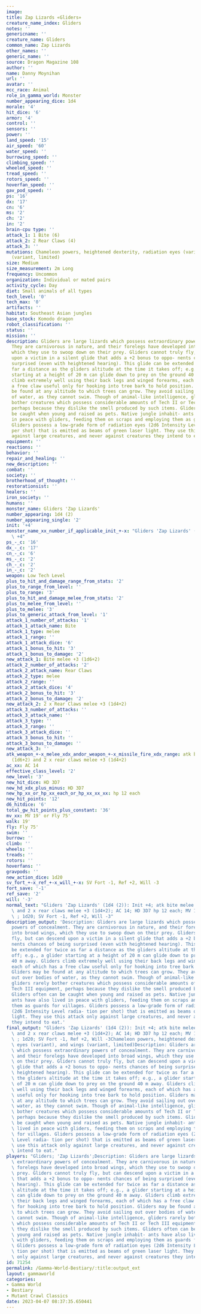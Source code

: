 ```yaml
---
image: 
title: Zap Lizards «Gliders»
creature_name_index: Gliders
notes: ''
genericname: ''
creature_name: Gliders
common_name: Zap Lizards
other_names: ''
generic_name: ''
source: Dragon Magazine 108
author: ''
name: Danny Moynihan
url: ''
avatar: ''
mcc_race: Animal
role_in_gamma_world: Monster
number_appearing_dice: 1d4
morale: '4'
hit_dice: '6'
armor: '4'
control: ''
sensors: ''
power: ''
land_speed: '15'
air_speed: '60'
water_speed: ''
burrowing_speed: ''
climbing_speed: ''
wheeled_speed: ''
tread_speed: ''
rotors_speed: ''
hoverfan_speed: ''
gav_pod_speed: ''
ps: '16'
dx: '17'
cn: '6'
ms: '2'
ch: '2'
in: '2'
brain-cpu type: ''
attack_1: 1 Bite (6)
attack_2: 2 Rear Claws (4)
attack_3: ''
mutations: Chameleon powers, heightened dexterity, radiation eyes (variant), and wings
  (variant, limited)
size: Medium
size_measurement: 2m Long
frequency: Uncommon
organization: Individual or mated pairs
activity_cycle: Day
diet: Small animals of all types
tech_level: '0'
tech_max: '0'
artifacts: ''
habitat: Southeast Asian jungles
base_stock: Komodo dragon
robot_classification: ''
status: ''
mission: ''
description: Gliders are large lizards which possess extraordinary powers of concealment.
  They are carnivorous in nature, and their forelegs have developed into broad wings,
  which they use to swoop down on their prey. Gliders cannot truly fly, but can descend
  upon a victim in a silent glide that adds a +2 bonus to oppo- nents chances of being
  surprised (even with heightened hearing). This glide can be extended for twice as
  far a distance as the gliders altitude at the time it takes off; e.g., a glider
  starting at a height of 20 m can glide down to prey on the ground 40 m away. Gliders
  climb extremely well using their back legs and winged forearms, each of which has
  a free claw useful only for hooking into tree bark to hold position. Gliders may
  be found at any altitude to which trees can grow. They avoid sailing out over bodies
  of water, as they cannot swim. Though of animal-like intelligence, gliders rarely
  bother creatures which possess considerable amounts of Tech II or Tech III equipment,
  perhaps because they dislike the smell produced by such items. Gliders often can
  be caught when young and raised as pets. Native jungle inhabit- ants have also lived
  in peace with gliders, feeding them on scraps and employing them as guards for villages.
  Gliders possess a low-grade form of radiation eyes (2d6 Intensity Level radia- tion
  per shot) that is emitted as beams of green laser light. They use this attack only
  against large creatures, and never against creatures they intend to eat.
equipment: ''
reactions: ''
behavior: ''
repair_and_healing: ''
new_description: ''
combat: ''
society: ''
brotherhood_of_thought: ''
restorationsist: ''
healers: ''
iron_society: ''
humans: ''
monster_name: Gliders 'Zap Lizards'
number_appearing: 1d4 (2)
number_appearing_single: '2'
init: '+4'
monster_name_xx_number_if_applicable_init_+-x: "Gliders 'Zap Lizards' (1d4 (2)): Init\
  \ +4"
ps_-_c: '16'
dx_-_c: '17'
cn_-_c: '6'
ms_-_c: '2'
ch_-_c: '2'
in_-_c: '2'
weapon: Low Tech Level
plus_to_hit_and_damage_range_from_stats: '2'
plus_to_range_from_level: ''
plus_to_range: '3'
plus_to_hit_and_damage_melee_from_stats: '2'
plus_to_melee_from_level: ''
plus_to_melee: '3'
plus_to_generic_attack_from_level: '1'
attack_1_number_of_attacks: '1'
attack_1_attack_name: Bite
attack_1_type: melee
attack_1_range: ''
attack_1_attack_dice: '6'
attack_1_bonus_to_hit: '3'
attack_1_bonus_to_damage: '2'
new_attack_1: Bite melee +3 (1d6+2)
attack_2_number_of_attacks: '2'
attack_2_attack_name: Rear Claws
attack_2_type: melee
attack_2_range: ''
attack_2_attack_dice: '4'
attack_2_bonus_to_hit: '3'
attack_2_bonus_to_damage: '2'
new_attack_2: 2 x Rear Claws melee +3 (1d4+2)
attack_3_number_of_attacks: ''
attack_3_attack_name: ''
attack_3_type: ''
attack_3_range: ''
attack_3_attack_dice: ''
attack_3_bonus_to_hit: ''
attack_3_bonus_to_damage: ''
new_attack_3: ''
atk_weapon_+-x_melee_xdx_andor_weapon_+-x_missile_fire_xdx_range: atk bite melee +3
  (1d6+2) and 2 x rear claws melee +3 (1d4+2)
ac_xx: AC 14
effective_class_level: '2'
new_level: '3'
new_hit_dice: HD 3D7
new_hd_xdx_plus_minus: HD 3D7
new_hp_xx_or_hp_xx_each_or_hp_xx_xx_xx: hp 12 each
new_hit_points: '12'
d6_hitdice: '6'
total_gw_hit_points_plus_constant: '36'
mv_xx: MV 19' or Fly 75'
walk: 19'
fly: Fly 75'
swim: ''
burrow: ''
climb: ''
wheels: ''
treads: ''
rotors: ''
hoverfans: ''
gravpods: ''
new_action_dice: 1d20
sv_fort_+-x_ref_+-x_will_+-x: SV Fort -1, Ref +2, Will -3
fort_save: '-1'
ref_save: '2'
will: '-3'
normal_text: "Gliders 'Zap Lizards' (1d4 (2)): Init +4; atk bite melee +3 (1d6+2)\
  \ and 2 x rear claws melee +3 (1d4+2); AC 14; HD 3D7 hp 12 each; MV 19' or Fly 75'\
  \ ; 1d20; SV Fort -1, Ref +2, Will -3"
description_output: 'Description: Gliders are large lizards which possess extraordinary
  powers of concealment. They are carnivorous in nature, and their forelegs have developed
  into broad wings, which they use to swoop down on their prey. Gliders cannot truly
  fly, but can descend upon a victim in a silent glide that adds a +2 bonus to oppo-
  nents chances of being surprised (even with heightened hearing). This glide can
  be extended for twice as far a distance as the gliders altitude at the time it takes
  off; e.g., a glider starting at a height of 20 m can glide down to prey on the ground
  40 m away. Gliders climb extremely well using their back legs and winged forearms,
  each of which has a free claw useful only for hooking into tree bark to hold position.
  Gliders may be found at any altitude to which trees can grow. They avoid sailing
  out over bodies of water, as they cannot swim. Though of animal-like intelligence,
  gliders rarely bother creatures which possess considerable amounts of Tech II or
  Tech III equipment, perhaps because they dislike the smell produced by such items.
  Gliders often can be caught when young and raised as pets. Native jungle inhabit-
  ants have also lived in peace with gliders, feeding them on scraps and employing
  them as guards for villages. Gliders possess a low-grade form of radiation eyes
  (2d6 Intensity Level radia- tion per shot) that is emitted as beams of green laser
  light. They use this attack only against large creatures, and never against creatures
  they intend to eat.'
final_output: "Gliders 'Zap Lizards' (1d4 (2)): Init +4; atk bite melee +3 (1d6+2)\
  \ and 2 x rear claws melee +3 (1d4+2); AC 14; HD 3D7 hp 12 each; MV 19' or Fly 75'\
  \ ; 1d20; SV Fort -1, Ref +2, Will -3Chameleon powers, heightened dexterity, radiation\
  \ eyes (variant), and wings (variant, limited)Description: Gliders are large lizards\
  \ which possess extraordinary powers of concealment. They are carnivorous in nature,\
  \ and their forelegs have developed into broad wings, which they use to swoop down\
  \ on their prey. Gliders cannot truly fly, but can descend upon a victim in a silent\
  \ glide that adds a +2 bonus to oppo- nents chances of being surprised (even with\
  \ heightened hearing). This glide can be extended for twice as far a distance as\
  \ the gliders altitude at the time it takes off; e.g., a glider starting at a height\
  \ of 20 m can glide down to prey on the ground 40 m away. Gliders climb extremely\
  \ well using their back legs and winged forearms, each of which has a free claw\
  \ useful only for hooking into tree bark to hold position. Gliders may be found\
  \ at any altitude to which trees can grow. They avoid sailing out over bodies of\
  \ water, as they cannot swim. Though of animal-like intelligence, gliders rarely\
  \ bother creatures which possess considerable amounts of Tech II or Tech III equipment,\
  \ perhaps because they dislike the smell produced by such items. Gliders often can\
  \ be caught when young and raised as pets. Native jungle inhabit- ants have also\
  \ lived in peace with gliders, feeding them on scraps and employing them as guards\
  \ for villages. Gliders possess a low-grade form of radiation eyes (2d6 Intensity\
  \ Level radia- tion per shot) that is emitted as beams of green laser light. They\
  \ use this attack only against large creatures, and never against creatures they\
  \ intend to eat."
players: "Gliders; 'Zap Lizards';Description: Gliders are large lizards which possess\
  \ extraordinary powers of concealment. They are carnivorous in nature, and their\
  \ forelegs have developed into broad wings, which they use to swoop down on their\
  \ prey. Gliders cannot truly fly, but can descend upon a victim in a silent glide\
  \ that adds a +2 bonus to oppo- nents chances of being surprised (even with heightened\
  \ hearing). This glide can be extended for twice as far a distance as the gliders\
  \ altitude at the time it takes off; e.g., a glider starting at a height of 20 m\
  \ can glide down to prey on the ground 40 m away. Gliders climb extremely well using\
  \ their back legs and winged forearms, each of which has a free claw useful only\
  \ for hooking into tree bark to hold position. Gliders may be found at any altitude\
  \ to which trees can grow. They avoid sailing out over bodies of water, as they\
  \ cannot swim. Though of animal-like intelligence, gliders rarely bother creatures\
  \ which possess considerable amounts of Tech II or Tech III equipment, perhaps because\
  \ they dislike the smell produced by such items. Gliders often can be caught when\
  \ young and raised as pets. Native jungle inhabit- ants have also lived in peace\
  \ with gliders, feeding them on scraps and employing them as guards for villages.\
  \ Gliders possess a low-grade form of radiation eyes (2d6 Intensity Level radia-\
  \ tion per shot) that is emitted as beams of green laser light. They use this attack\
  \ only against large creatures, and never against creatures they intend to eat.|"
id: 71254
permalink: /Gamma-World-Bestiary/:title:output_ext
layout: gammaworld
categories:
- Gamma World
- Bestiary
- Mutant Crawl Classics
date: 2023-04-07 08:37:35.650441
---
```

